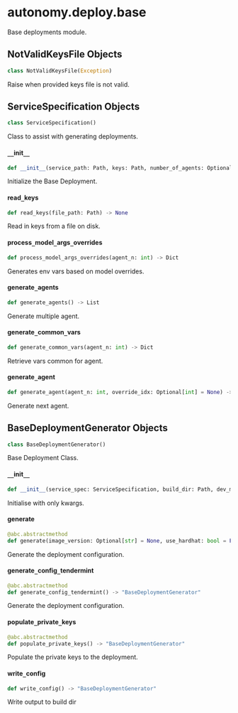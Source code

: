 <a id="autonomy.deploy.base"></a>

# autonomy.deploy.base

Base deployments module.

<a id="autonomy.deploy.base.NotValidKeysFile"></a>

## NotValidKeysFile Objects

```python
class NotValidKeysFile(Exception)
```

Raise when provided keys file is not valid.

<a id="autonomy.deploy.base.ServiceSpecification"></a>

## ServiceSpecification Objects

```python
class ServiceSpecification()
```

Class to assist with generating deployments.

<a id="autonomy.deploy.base.ServiceSpecification.__init__"></a>

#### `__`init`__`

```python
def __init__(service_path: Path, keys: Path, number_of_agents: Optional[int] = None, private_keys_password: Optional[str] = None, agent_instances: Optional[List[str]] = None, log_level: str = INFO, substitute_env_vars: bool = False) -> None
```

Initialize the Base Deployment.

<a id="autonomy.deploy.base.ServiceSpecification.read_keys"></a>

#### read`_`keys

```python
def read_keys(file_path: Path) -> None
```

Read in keys from a file on disk.

<a id="autonomy.deploy.base.ServiceSpecification.process_model_args_overrides"></a>

#### process`_`model`_`args`_`overrides

```python
def process_model_args_overrides(agent_n: int) -> Dict
```

Generates env vars based on model overrides.

<a id="autonomy.deploy.base.ServiceSpecification.generate_agents"></a>

#### generate`_`agents

```python
def generate_agents() -> List
```

Generate multiple agent.

<a id="autonomy.deploy.base.ServiceSpecification.generate_common_vars"></a>

#### generate`_`common`_`vars

```python
def generate_common_vars(agent_n: int) -> Dict
```

Retrieve vars common for agent.

<a id="autonomy.deploy.base.ServiceSpecification.generate_agent"></a>

#### generate`_`agent

```python
def generate_agent(agent_n: int, override_idx: Optional[int] = None) -> Dict[Any, Any]
```

Generate next agent.

<a id="autonomy.deploy.base.BaseDeploymentGenerator"></a>

## BaseDeploymentGenerator Objects

```python
class BaseDeploymentGenerator()
```

Base Deployment Class.

<a id="autonomy.deploy.base.BaseDeploymentGenerator.__init__"></a>

#### `__`init`__`

```python
def __init__(service_spec: ServiceSpecification, build_dir: Path, dev_mode: bool = False, packages_dir: Optional[Path] = None, open_aea_dir: Optional[Path] = None, open_autonomy_dir: Optional[Path] = None)
```

Initialise with only kwargs.

<a id="autonomy.deploy.base.BaseDeploymentGenerator.generate"></a>

#### generate

```python
@abc.abstractmethod
def generate(image_version: Optional[str] = None, use_hardhat: bool = False, use_acn: bool = False) -> "BaseDeploymentGenerator"
```

Generate the deployment configuration.

<a id="autonomy.deploy.base.BaseDeploymentGenerator.generate_config_tendermint"></a>

#### generate`_`config`_`tendermint

```python
@abc.abstractmethod
def generate_config_tendermint() -> "BaseDeploymentGenerator"
```

Generate the deployment configuration.

<a id="autonomy.deploy.base.BaseDeploymentGenerator.populate_private_keys"></a>

#### populate`_`private`_`keys

```python
@abc.abstractmethod
def populate_private_keys() -> "BaseDeploymentGenerator"
```

Populate the private keys to the deployment.

<a id="autonomy.deploy.base.BaseDeploymentGenerator.write_config"></a>

#### write`_`config

```python
def write_config() -> "BaseDeploymentGenerator"
```

Write output to build dir

